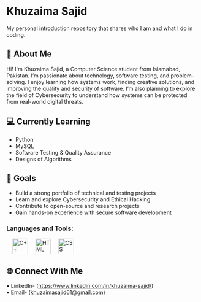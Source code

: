 # Khuzaima Sajid
My personal introduction repository that shares who I am and what I do in coding.

## 👋 About Me
Hi! I'm Khuzaima Sajid, a Computer Science student from Islamabad, Pakistan. I’m passionate about technology, software testing, and problem-solving. I enjoy learning how systems work, finding creative solutions, and improving the quality and security of software. I’m also planning to explore the field of Cybersecurity to understand how systems can be protected from real-world digital threats.

## 💻 Currently Learning
- Python
- MySQL
- Software Testing & Quality Assurance
- Designs of Algorithms


## 🚀 Goals
- Build a strong portfolio of technical and testing projects
- Learn and explore Cybersecurity and Ethical Hacking
- Contribute to open-source and research projects
- Gain hands-on experience with secure software development
<h3>Languages and Tools:</h3>

<div align="left">
  <img width="12" />
  <img src="https://upload.wikimedia.org/wikipedia/commons/1/18/ISO_C%2B%2B_Logo.svg" height="40" alt="C++ logo"  />
  <img width="12" />
  <img src="https://upload.wikimedia.org/wikipedia/commons/thumb/6/61/HTML5_logo_and_wordmark.svg/800px-HTML5_logo_and_wordmark.svg.png" height="40" alt="HTML logo"  />
  <img width="12" />
  <img src="https://encrypted-tbn0.gstatic.com/images?q=tbn:ANd9GcR0k4ASFfuZFpwtpCFVzl9vwdXnQEInj3uvNw&s" height="40" alt="CSS logo"  />
</div>

## 🌐 Connect With Me
• LinkedIn- (https://www.linkedin.com/in/khuzaima-sajid/)  
• Email- (khuzaimasajid61@gmail.com)
  
